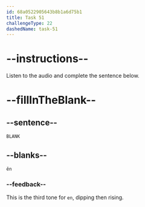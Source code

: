 ```yaml
---
id: 68a0522905643b8b1a6d75b1
title: Task 51
challengeType: 22
dashedName: task-51
---
```


<!-- (Audio) A: ěn -->

# --instructions--

Listen to the audio and complete the sentence below.

# --fillInTheBlank--

## --sentence--

`BLANK`

## --blanks--

`ěn`

### --feedback--

This is the third tone for `en`, dipping then rising.

